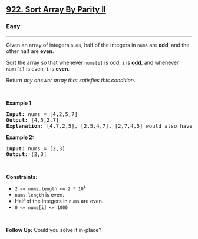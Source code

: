 <h2><a href="https://leetcode.com/problems/sort-array-by-parity-ii/?envType=problem-list-v2&envId=sorting">922. Sort Array By Parity II</a></h2><h3>Easy</h3><hr><p>Given an array of integers <code>nums</code>, half of the integers in <code>nums</code> are <strong>odd</strong>, and the other half are <strong>even</strong>.</p>

<p>Sort the array so that whenever <code>nums[i]</code> is odd, <code>i</code> is <strong>odd</strong>, and whenever <code>nums[i]</code> is even, <code>i</code> is <strong>even</strong>.</p>

<p>Return <em>any answer array that satisfies this condition</em>.</p>

<p>&nbsp;</p>
<p><strong class="example">Example 1:</strong></p>

<pre>
<strong>Input:</strong> nums = [4,2,5,7]
<strong>Output:</strong> [4,5,2,7]
<strong>Explanation:</strong> [4,7,2,5], [2,5,4,7], [2,7,4,5] would also have been accepted.
</pre>

<p><strong class="example">Example 2:</strong></p>

<pre>
<strong>Input:</strong> nums = [2,3]
<strong>Output:</strong> [2,3]
</pre>

<p>&nbsp;</p>
<p><strong>Constraints:</strong></p>

<ul>
	<li><code>2 &lt;= nums.length &lt;= 2 * 10<sup>4</sup></code></li>
	<li><code>nums.length</code> is even.</li>
	<li>Half of the integers in <code>nums</code> are even.</li>
	<li><code>0 &lt;= nums[i] &lt;= 1000</code></li>
</ul>

<p>&nbsp;</p>
<p><strong>Follow Up:</strong> Could you solve it in-place?</p>
